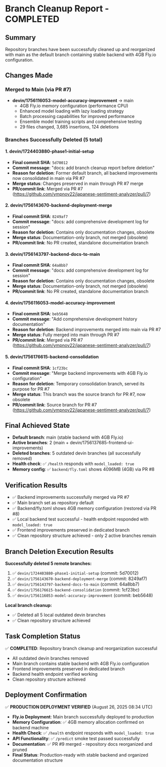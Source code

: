 # Branch Cleanup Report - COMPLETED

## Summary
Repository branches have been successfully cleaned up and reorganized with main as the default branch containing stable backend with 4GB Fly.io configuration.

## Changes Made

### Merged to Main (via PR #7)
- **devin/1756116053-model-accuracy-improvement** → main
  - 4GB Fly.io memory configuration (performance CPU)
  - Enhanced model loading with lazy loading strategy  
  - Batch processing capabilities for improved performance
  - Ensemble model training scripts and comprehensive testing
  - 29 files changed, 3,685 insertions, 124 deletions

### Branches Successfully Deleted (5 total)

#### 1. devin/1724403880-phase1-initial-setup
- **Final commit SHA**: `5d70012`
- **Commit message**: "docs: add branch cleanup report before deletion"
- **Reason for deletion**: Former default branch, all backend improvements now consolidated in main via PR #7
- **Merge status**: Changes preserved in main through PR #7 merge
- **PR/commit link**: Merged via PR #7 (https://github.com/ympnov22/japanese-sentiment-analyzer/pull/7)

#### 2. devin/1756143670-backend-deployment-merge  
- **Final commit SHA**: `8249af7`
- **Commit message**: "docs: add comprehensive development log for session"
- **Reason for deletion**: Contains only documentation changes, obsolete
- **Merge status**: Documentation-only branch, not merged (obsolete)
- **PR/commit link**: No PR created, standalone documentation branch

#### 3. devin/1756143797-backend-docs-to-main
- **Final commit SHA**: `64a8bb7` 
- **Commit message**: "docs: add comprehensive development log for session"
- **Reason for deletion**: Contains only documentation changes, obsolete
- **Merge status**: Documentation-only branch, not merged (obsolete)
- **PR/commit link**: No PR created, standalone documentation branch

#### 4. devin/1756116053-model-accuracy-improvement
- **Final commit SHA**: `beb5648`
- **Commit message**: "Add comprehensive development history documentation"
- **Reason for deletion**: Backend improvements merged into main via PR #7
- **Merge status**: Fully merged into main through PR #7
- **PR/commit link**: Merged via PR #7 (https://github.com/ympnov22/japanese-sentiment-analyzer/pull/7)

#### 5. devin/1756176615-backend-consolidation
- **Final commit SHA**: `1cf23bc`
- **Commit message**: "Merge backend improvements with 4GB Fly.io configuration"  
- **Reason for deletion**: Temporary consolidation branch, served its purpose for PR #7
- **Merge status**: This branch was the source branch for PR #7, now obsolete
- **PR/commit link**: Source branch for PR #7 (https://github.com/ympnov22/japanese-sentiment-analyzer/pull/7)

## Final Achieved State
- **Default branch**: main (stable backend with 4GB Fly.io)
- **Active branches**: 2 (main + devin/1756137685-frontend-ui-improvements)
- **Deleted branches**: 5 outdated devin branches (all successfully removed)
- **Health check**: ✅ `/health` responds with `model_loaded: true`
- **Memory config**: ✅ `backend/fly.toml` shows 4096MB (4GB) via PR #8

## Verification Results
- ✅ Backend improvements successfully merged via PR #7
- ✅ Main branch set as repository default  
- ✅ Backend/fly.toml shows 4GB memory configuration (restored via PR #8)
- ✅ Local backend test successful - health endpoint responded with `model_loaded: true`
- ✅ Frontend improvements preserved in dedicated branch
- ✅ Clean repository structure achieved - only 2 active branches remain

## Branch Deletion Execution Results
**Successfully deleted 5 remote branches:**
1. ✅ `devin/1724403880-phase1-initial-setup` (commit: 5d70012)
2. ✅ `devin/1756143670-backend-deployment-merge` (commit: 8249af7)  
3. ✅ `devin/1756143797-backend-docs-to-main` (commit: 64a8bb7)
4. ✅ `devin/1756176615-backend-consolidation` (commit: 1cf23bc)
5. ✅ `devin/1756116053-model-accuracy-improvement` (commit: beb5648)

**Local branch cleanup:**
- ✅ Deleted all 5 local outdated devin branches
- ✅ Clean repository structure achieved

## Task Completion Status
✅ **COMPLETED**: Repository branch cleanup and reorganization successful
- All outdated devin branches removed
- Main branch contains stable backend with 4GB Fly.io configuration
- Frontend improvements preserved in dedicated branch
- Backend health endpoint verified working
- Clean repository structure achieved

## Deployment Confirmation
✅ **PRODUCTION DEPLOYMENT VERIFIED** (August 26, 2025 08:34 UTC)
- **Fly.io Deployment**: Main branch successfully deployed to production
- **Memory Configuration**: ✅ 4GB memory allocation confirmed on backend machine
- **Health Check**: ✅ `/health` endpoint responds with `model_loaded: true`
- **API Functionality**: ✅ `/predict` smoke test passed successfully
- **Documentation**: ✅ PR #9 merged - repository docs reorganized and pruned
- **Final Status**: Production-ready with stable backend and organized documentation structure
